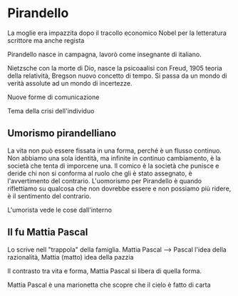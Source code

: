 # Pirandello
La moglie era impazzita dopo il tracollo economico
Nobel per la letteratura
scrittore ma anche regista

Pirandello nasce in campagna, lavorò come insegnante di italiano.

Nietzsche con la morte di Dio, nasce la psicoaalisi con Freud, 1905 teoria della relatività, Bregson nuovo concetto di tempo.
Si passa da un mondo di verità assolute ad un mondo di incertezze.

Nuove forme di comunicazione

Tema della crisi dell'individuo

## Umorismo pirandelliano
La vita non può essere fissata in una forma, perché è un flusso continuo.
Non abbiamo una sola identità, ma infinite in continuo cambiamento, è la società che tenta di imporcene una.
Il comico è la società che punisce e deride chi non si conforma al ruolo che gli è stato assegnato, è l'avvertimento del contrario.
L'uomorismo per Pirandello è quando riflettiamo su qualcosa che non dovrebbe essere e non possiamo più ridere, è il sentimento del contrario.

L'umorista vede le cose dall'interno

## Il fu Mattia Pascal
Lo scrive nell "trappola" della famiglia.
Mattia Pascal --> Pascal l'idea della razionalità, Mattia (matto) idea della pazzia

Il contrasto tra vita e forma, Mattia Pascal si libera di quella forma.

Mattia Pascal è una marionetta che scopre che il cielo è fatto di carta